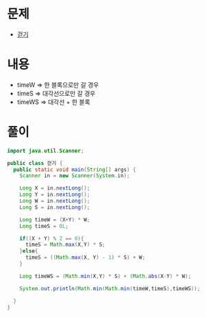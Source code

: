 # 문제
* [걷기](https://www.acmicpc.net/problem/1459)

# 내용
* timeW => 한 블록으로만 갈 경우
* timeS => 대각선으로만 갈 경우
* timeWS => 대각선 + 한 블록

# 풀이

```java
import java.util.Scanner;

public class 걷기 {
  public static void main(String[] args) {
    Scanner in = new Scanner(System.in);

    Long X = in.nextLong();
    Long Y = in.nextLong();
    Long W = in.nextLong();
    Long S = in.nextLong();

    Long timeW = (X+Y) * W;
    Long timeS = 0L;

    if((X + Y) % 2 == 0){
      timeS = Math.max(X,Y) * S;
    }else{
      timeS = ((Math.max(X, Y) - 1) * S) + W;
    }

    Long timeWS = (Math.min(X,Y) * S) + (Math.abs(X-Y) * W);

    System.out.println(Math.min(Math.min(timeW,timeS),timeWS));

  }
}
```
